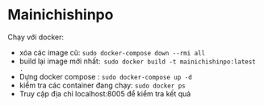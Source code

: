 # Mainichishinpo

Chạy với docker:

- xóa các image cũ: `sudo docker-compose down --rmi all`
- build lại image mới nhất:` sudo docker build -t mainichishinpo:latest .`
- Dựng docker compose : `sudo docker-compose up -d`
- kiểm tra các container đang chạy: `sudo docker ps`
- Truy cập địa chỉ localhost:8005 để kiểm tra kết quả 
